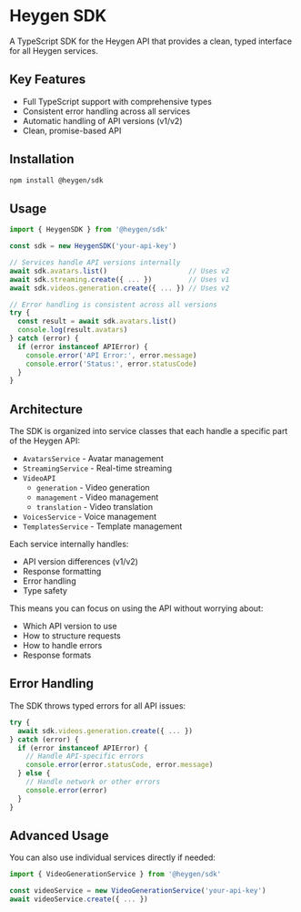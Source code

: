 # Heygen SDK

A TypeScript SDK for the Heygen API that provides a clean, typed interface for all Heygen services.

## Key Features

- Full TypeScript support with comprehensive types
- Consistent error handling across all services
- Automatic handling of API versions (v1/v2)
- Clean, promise-based API

## Installation

```bash
npm install @heygen/sdk
```

## Usage

```typescript
import { HeygenSDK } from '@heygen/sdk'

const sdk = new HeygenSDK('your-api-key')

// Services handle API versions internally
await sdk.avatars.list()                    // Uses v2
await sdk.streaming.create({ ... })         // Uses v1
await sdk.videos.generation.create({ ... }) // Uses v2

// Error handling is consistent across all versions
try {
  const result = await sdk.avatars.list()
  console.log(result.avatars)
} catch (error) {
  if (error instanceof APIError) {
    console.error('API Error:', error.message)
    console.error('Status:', error.statusCode)
  }
}
```

## Architecture

The SDK is organized into service classes that each handle a specific part of the Heygen API:

- `AvatarsService` - Avatar management
- `StreamingService` - Real-time streaming
- `VideoAPI`
  - `generation` - Video generation
  - `management` - Video management
  - `translation` - Video translation
- `VoicesService` - Voice management
- `TemplatesService` - Template management

Each service internally handles:

- API version differences (v1/v2)
- Response formatting
- Error handling
- Type safety

This means you can focus on using the API without worrying about:

- Which API version to use
- How to structure requests
- How to handle errors
- Response formats

## Error Handling

The SDK throws typed errors for all API issues:

```typescript
try {
  await sdk.videos.generation.create({ ... })
} catch (error) {
  if (error instanceof APIError) {
    // Handle API-specific errors
    console.error(error.statusCode, error.message)
  } else {
    // Handle network or other errors
    console.error(error)
  }
}
```

## Advanced Usage

You can also use individual services directly if needed:

```typescript
import { VideoGenerationService } from '@heygen/sdk'

const videoService = new VideoGenerationService('your-api-key')
await videoService.create({ ... })
```
